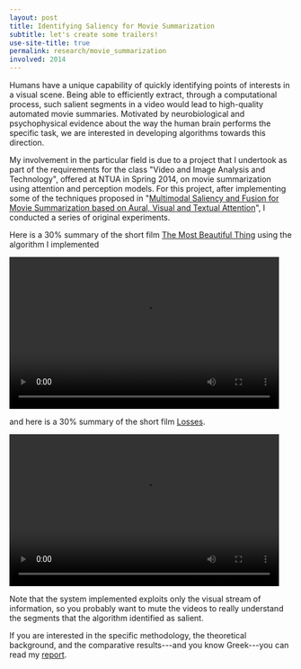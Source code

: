 ```yaml
---
layout: post
title: Identifying Saliency for Movie Summarization
subtitle: let's create some trailers!
use-site-title: true
permalink: research/movie_summarization
involved: 2014
---
```


Humans have a unique capability of quickly identifying points of interests in a visual scene. Being able to efficiently extract, through a computational process, such salient segments in a video would lead to high-quality automated movie summaries. Motivated by neurobiological and psychophysical evidence about the way the human brain performs the specific task, we are interested in developing algorithms towards this direction.

My involvement in the particular field is due to a project that I undertook as part of the requirements for the class "Video and Image Analysis and Technology", offered at NTUA in Spring 2014, on movie summarization using attention and perception models. For this project, after implementing some of the techniques proposed in "[Multimodal Saliency and Fusion for Movie Summarization based on Aural, Visual and Textual Attention](http://dx.doi.org/10.1109/TMM.2013.2267205)", I conducted a series of original experiments.

Here is a 30% summary of the short film [The Most Beautiful Thing](https://www.youtube.com/watch?v=IP8psM4LWXk) using the algorithm I implemented

<video width="480" height="270" controls class="img-center">
  <source src="/work/classes/projects/tmbt_var_3.mp4" type="video/mp4">
  Your browser does not support embedded video.
</video>

and here is a 30% summary of the short film [Losses](https://www.youtube.com/watch?v=BMhXexbDmv8).

<video width="480" height="270" controls class="img-center">
  <source src="/work/classes/projects/los_var_3.mp4" type="video/mp4">
  Your browser does not support embedded video.
</video>

Note that the system implemented exploits only the visual stream of information, so you probably want to mute the videos to really understand the segments that the algorithm identified as salient.

If you are interested in the specific methodology, the theoretical background, and the comparative results---and you know Greek---you can read my [report](/work/classes/projects/eksaminiaia_video.pdf).

<!-- last updated: 2018-09-27 -->
